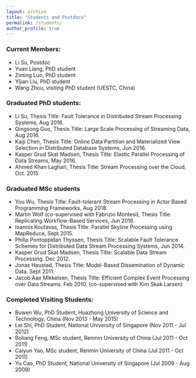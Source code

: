 ```yaml
---
layout: archive
title: "Students and Postdocs"
permalink: /students/
author_profile: true
---
```


### Current Members:
* Li Su, Postdoc 
* Yuan Liang, PhD student
* Ziming Luo, PhD student
* Yijian Liu, PhD student
* Wang Zhou, visiting PhD student (UESTC, China) 

### Graduated PhD students:
* Li Su, Thesis Title: Fault Tolerance in Distributed Stream Processing Systems, Aug 2016.
* Qingsong Guo, Thesis Title: Large Scale Processing of Streaming Data, Aug 2016.
* Kaiji Chen, Thesis Title: Online Data Partition and Materialized View Selection in Distributed Database Systems, Jun 2016.
* Kasper Grud Skat Madsen, Thesis Title: Elastic Parallel Processing of Data Streams, May 2016.
* Ahmed Khan Laghari, Thesis Title: Stream Processing over the Cloud, Oct. 2015

### Graduated MSc students
* You Wu, Thesis Title: Fault-tolerant Stream Processing in Actor Based Programming Frameworks, Aug 2018.
* Martin Wolf (co-supervised with Fabrizio Montesi), Thesis Title: Replicating Workflow-Based Services, Jun 2016.
* Ioannis Koutavas, Thesis Title: Parallel Skyline Processing using MapReduce, Sept 2015.
* Philip Pontoppidan Thyssen, Thesis Title: Scalable Fault Tolerance Schemes for Distributed Data Stream Processing Systems, Jun 2014.
* Kasper Grud Skat Madsen, Thesis Title: Scalable Data Stream Processing.  Dec 2012.
* Jonas Haustad, Thesis Title: Model-Based Dissemination of Dynamic Data. Sept 2011.
* Jacob Aae Mikkelsen, Thesis Title: Efficient Complex Event Processing over Data Streams. Feb 2010. (co-supervised with Kim Skak Larsen)

### Completed Visiting Students:
* Buwen Wu, PhD Student, Huazhong University of Science and Technology, China (Nov 2013 - May 2015)
* Lei Shi, PhD Student, National University of Singapore (Nov 2011 - Jul 2012)
* Boliang Feng, MSc student, Renmin University of China (Jul 2011 - Oct 2011)
* Caiyun Yao, MSc student, Renmin University of China (Jul 2011 - Oct 2011)
* Yu Cao, PhD Student, National University of Singapore (Jul 2009 - Aug 2009)
